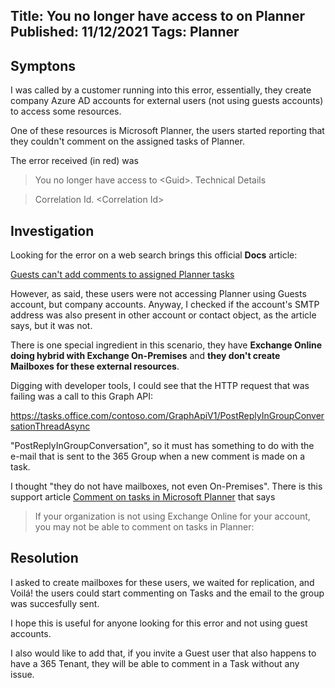Title: You no longer have access to <Guid> on Planner
Published: 11/12/2021
Tags: Planner
---

## Symptons

I was called by a customer running into this error, essentially, they create company Azure AD accounts for external users (not using guests accounts) to access some resources.

One of these resources is Microsoft Planner, the users started reporting that they couldn't comment on the assigned tasks of Planner.

The error received (in red) was

>You no longer have access to \<Guid>\. Technical Details

>Correlation Id. \<Correlation Id>

## Investigation

Looking for the error on a web search brings this official **Docs** article:

[Guests can't add comments to assigned Planner tasks](https://docs.microsoft.com/office/troubleshoot/planner/guests-cannot-comment-assigned-tasks)

However, as said, these users were not accessing Planner using Guests account, but company accounts. Anyway, I checked if the account's SMTP address was also present in other account or contact object, as the article says, but it was not.

There is one special ingredient in this scenario, they have **Exchange Online doing hybrid with Exchange On-Premises** and **they don't create Mailboxes for these external resources**.

Digging with developer tools, I could see that the HTTP request that was failing was a call to this Graph API:

https://tasks.office.com/contoso.com/GraphApiV1/PostReplyInGroupConversationThreadAsync

"PostReplyInGroupConversation", so it must has something to do with the e-mail that is sent to the 365 Group when a new comment is made on a task.

I thought "they do not have mailboxes, not even On-Premises". There is this support article [Comment on tasks in Microsoft Planner](https://support.microsoft.com/en-us/office/comment-on-tasks-in-microsoft-planner-fd4aedde-7785-4cd0-96ee-122fbc9140e1) that says

>If your organization is not using Exchange Online for your account, you may not be able to comment on tasks in Planner:

## Resolution

I asked to create mailboxes for these users, we waited for replication, and Voilá! the users could start commenting on Tasks and the email to the group was succesfully sent.

I hope this is useful for anyone looking for this error and not using guest accounts.

I also would like to add that, if you invite a Guest user that also happens to have a 365 Tenant, they will be able to comment in a Task without any issue.